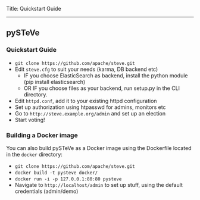 Title: Quickstart Guide


----

## pySTeVe

### Quickstart Guide

  * `git clone https://github.com/apache/steve.git`
  * Edit `steve.cfg` to suit your needs (karma, DB backend etc)
    * IF you choose ElasticSearch as backend, install the python module (pip install elasticsearch)
    * OR IF you choose files as your backend, run setup.py in the CLI directory.
 * Edit `httpd.conf`, add it to your existing httpd configuration
 * Set up authorization using htpasswd for admins, monitors etc
 * Go to `http://steve.example.org/admin` and set up an election
 * Start voting!


### Building a Docker image

You can also build pySTeVe as a Docker image using the Dockerfile located in the `docker` directory:

 * `git clone https://github.com/apache/steve.git`
 * `docker build -t pysteve docker/`
 * `docker run -i -p 127.0.0.1:80:80 pysteve`
 * Navigate to `http://localhost/admin` to set up stuff, using the default credentials (admin/demo)
